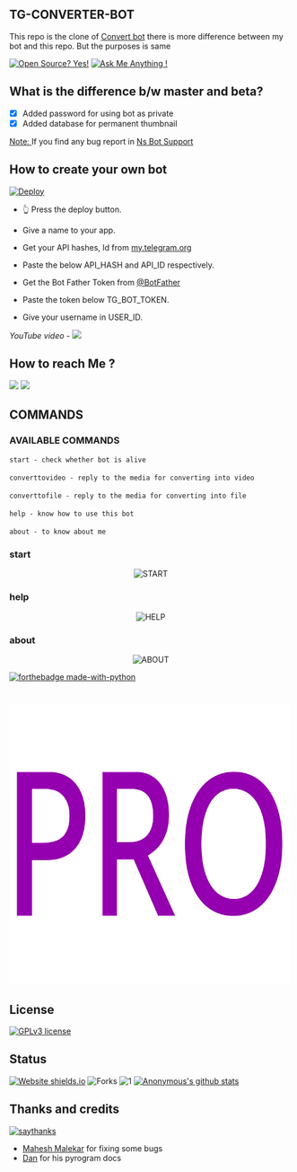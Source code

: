 ## TG-CONVERTER-BOT 
This repo is the clone of [Convert bot](https://telegram.dog/convert_Ns_bot) there is more difference between my bot and this repo. But the purposes is same


[![Open Source? Yes!](https://badgen.net/badge/Open%20Source%20%3F/Yes%21/blue?icon=github)](https://github.com/Ns-AnoNymouS/TG-CONVERT-BOT/tree/main)
[![Ask Me Anything !](https://img.shields.io/badge/Ask%20me-anything-1abc9c.svg)](https://telegram.dog/Ns_AnoNymouS)

## What is the difference b/w master and beta?

- [X] Added password for using bot as private 
- [X] Added database for permanent thumbnail 

<u> Note: </u> If you find any bug report in [Ns Bot Support](https://telegram.dog/ns_bot_supporters)


## How to create your own bot
[![Deploy](https://www.herokucdn.com/deploy/button.svg)](https://heroku.com/deploy?template=https://github.com/Adarshpandeyji/TG-CONVERT-BOT)
- 👆 Press the deploy button.

- Give a name to your app.

- Get your API hashes, Id from [my.telegram.org](https://my.telegram.org/)

- Paste the below API_HASH and API_ID respectively.

- Get the Bot Father Token from [@BotFather](https://telegram.dog/botfather)

- Paste the token below TG_BOT_TOKEN.

- Give your username in USER_ID.

<i>YouTube video</i> - <a href="https://youtu.be/zQamSjXBpJU"><img src="https://img.shields.io/badge/How%20To-Create-red.svg?logo=Youtube"></a>


## How to reach Me ?
<a href="https://telegram.dog/Ns_bot_updates"><img src="https://img.shields.io/badge/Join-Telegram%20Channel-red.svg?logo=Telegram"></a>
<a href="https://telegram.dog/Ns_Bot_supporters"><img src="https://img.shields.io/badge/Join-Telegram%20Group-blue.svg?logo=telegram"></a>

## COMMANDS
### AVAILABLE COMMANDS 
```
start - check whether bot is alive 

converttovideo - reply to the media for converting into video 

converttofile - reply to the media for converting into file 

help - know how to use this bot

about - to know about me
```
### start
<p align="center">
<img src="https://telegra.ph/file/3cb7e3725cd991373dd9b.jpg" alt="START">

### help
<p align="center">
<img src="https://telegra.ph/file/0ba25cedf094225ad7175.jpg" alt="HELP">

### about
<p align="center">
<img src="https://telegra.ph/file/f6ad0e22825afe65ddcd2.jpg" alt="ABOUT">

[![forthebadge made-with-python](http://ForTheBadge.com/images/badges/made-with-python.svg)](https://www.python.org/)
#
#
![](https://raw.githubusercontent.com/acervenky/animated-github-badges/master/assets/pro.gif)

## License
[![GPLv3 license](https://img.shields.io/badge/License-GPLv3-blue.svg)](https://github.com/Ns-AnoNymouS/TG-CONVERT-BOT/blob/main/LICENSE)

## Status
[![Website shields.io](https://img.shields.io/website-up-down-green-red/http/shields.io.svg)](https://github.com/Ns-AnoNymouS/TG-CONVERT-BOT/tree/main)
![Forks](https://img.shields.io/github/forks/Ns-AnoNymouS/TG-CONVERT-BOT)
![1](https://github-readme-stats.vercel.app/api/top-langs/?username=Ns-AnoNymouS&theme=blue-green)
[![Anonymous's github stats](https://github-readme-stats.vercel.app/api?username=Ns-AnoNymouS&theme=blue-green)](https://github.com/anuraghazra/github-readme-stats)


## Thanks and credits
[![saythanks](https://img.shields.io/badge/say-thanks-ff69b4.svg)](https://saythanks.io/to/kennethreitz)
- [Mahesh Malekar](https://telegram.dog/MaheshMalekar) for fixing some bugs
- [Dan](https://telegram.dog/haskell) for his pyrogram docs

